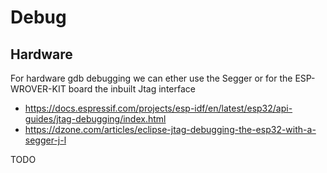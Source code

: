# Debug

## Hardware

For hardware gdb debugging we can ether use the Segger or for the ESP-WROVER-KIT board the inbuilt Jtag interface

  * https://docs.espressif.com/projects/esp-idf/en/latest/esp32/api-guides/jtag-debugging/index.html
  * https://dzone.com/articles/eclipse-jtag-debugging-the-esp32-with-a-segger-j-l

TODO
